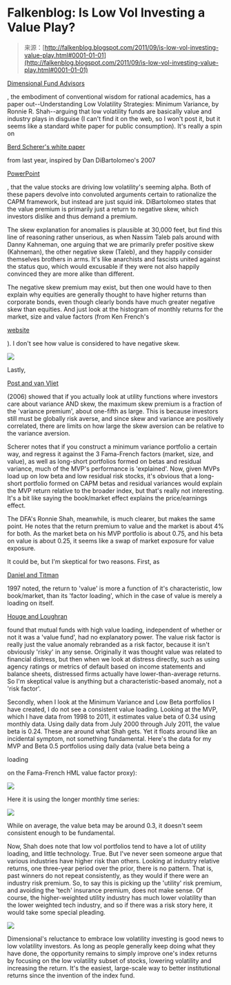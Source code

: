<!--yml
category: 未分类
date: 2024-05-12 20:45:24
-->

# Falkenblog: Is Low Vol Investing a Value Play?

> 来源：[http://falkenblog.blogspot.com/2011/09/is-low-vol-investing-value-play.html#0001-01-01](http://falkenblog.blogspot.com/2011/09/is-low-vol-investing-value-play.html#0001-01-01)

[Dimensional Fund Advisors](http://www.dfaus.com/)

, the embodiment of conventional wisdom for rational academics, has a paper out--Understanding Low Volatility Strategies: Minimum Variance, by Ronnie R. Shah--arguing that low volatility funds are basically value and industry plays in disguise (I can't find it on the web, so I won't post it, but it seems like a standard white paper for public consumption). It's really a spin on

[Berd Scherer's white paper](http://papers.ssrn.com/sol3/papers.cfm?abstract_id=1681306)

from last year, inspired by Dan DiBartolomeo's 2007

[PowerPoint](http://www.northinfo.com/documents/319.pdf)

, that the value stocks are driving low volatility's seeming alpha. Both of these papers devolve into convoluted arguments certain to rationalize the CAPM framework, but instead are just squid ink. DiBartolomeo states that the value premium is primarily just a return to negative skew, which investors dislike and thus demand a premium.

The skew explanation for anomalies is plausible at 30,000 feet, but find this line of reasoning rather unserious, as when Nassim Taleb pals around with Danny Kahneman, one arguing that we are primarily prefer positive skew (Kahneman), the other negative skew (Taleb), and they happily consider themselves brothers in arms. It's like anarchists and fascists united against the status quo, which would excusable if they were not also happily convinced they are more alike than different.

The negative skew premium may exist, but then one would have to then explain why equities are generally thought to have higher returns than corporate bonds, even though clearly bonds have much greater negative skew than equities. And just look at the histogram of monthly returns for the market, size and value factors (from Ken French's

[website](http://mba.tuck.dartmouth.edu/pages/faculty/ken.french/data_library.html)

). I don't see how value is considered to have negative skew.

[![](img/4bf4f4c6616bb127b2b34dbbcdaf7998.png)](https://blogger.googleusercontent.com/img/b/R29vZ2xl/AVvXsEjhCGbwALKnqLaJosrdl0-fcxWU2-kY3DOp2cOfwhDn0TPuykJmaPjgD3OBsPyio6BIsrnGEJIX_eHeLtACebwaPiyMqp39pbFKtfqoW8wYd-IFNK0TZ7KuPqALiE-x4DVr5AZnBg/s1600/fffactors.png)

Lastly,

[Post and van Vliet](http://papers.ssrn.com/sol3/papers.cfm?abstract_id=503142)

(2006) showed that if you actually look at utility functions where investors care about variance AND skew, the maximum skew premium is a fraction of the 'variance premium', about one-fifth as large. This is because investors still must be globally risk averse, and since skew and variance are positively correlated, there are limits on how large the skew aversion can be relative to the variance aversion.

Scherer notes that if you construct a minimum variance portfolio a certain way, and regress it against the 3 Fama-French factors (market, size, and value), as well as long-short portfolios formed on betas and residual variance, much of the MVP's performance is 'explained'. Now, given MVPs load up on low beta and low residual risk stocks, it's obvious that a long-short portfolio formed on CAPM betas and residual variances would explain the MVP return relative to the broader index, but that's really not interesting. It's a bit like saying the book/market effect explains the price/earnings effect.

The DFA's Ronnie Shah, meanwhile, is much clearer, but makes the same point. He notes that the return premium to value and the market is about 4% for both. As the market beta on his MVP portfolio is about 0.75, and his beta on value is about 0.25, it seems like a swap of market exposure for value exposure.

It could be, but I'm skeptical for two reasons. First, as

[Daniel and Titman](http://www.jstor.org/pss/2329515)

1997 noted, the return to 'value' is more a function of it's characteristic, low book/market, than its 'factor loading', which in the case of value is merely a loading on itself.

[Houge and Loughran](http://papers.ssrn.com/sol3/papers.cfm?abstract_id=879291)

found that mutual funds with high value loading, independent of whether or not it was a 'value fund', had no explanatory power. The value risk factor is really just the value anomaly rebranded as a risk factor, because it isn't obviously 'risky' in any sense. Originally it was thought value was related to financial distress, but then when we look at distress directly, such as using agency ratings or metrics of default based on income statements and balance sheets, distressed firms actually have lower-than-average returns. So I'm skeptical value is anything but a characteristic-based anomaly, not a 'risk factor'.

Secondly, when I look at the Minimum Variance and Low Beta portfolios I have created, I do not see a consistent value loading. Looking at the MVP, which I have data from 1998 to 2011, it estimates value beta of 0.34 using monthly data. Using daily data from July 2000 through July 2011, the value beta is 0.24\. These are around what Shah gets. Yet it floats around like an incidental symptom, not something fundamental. Here's the data for my MVP and Beta 0.5 portfolios using daily data (value beta being a

loading

on the Fama-French HML value factor proxy):

[![](img/22eb21aa5d8ea84554b64de3fe093f62.png)](https://blogger.googleusercontent.com/img/b/R29vZ2xl/AVvXsEgbeTVMpZMTe9MmrIRBJx2h-VZSyYnxQ_imqMGgIHDtOkdTi9BRxm5_pTwTy_mlqychbwEaJrhyphenhyphenDiZNlQqpXfsp-wExKGNyynNb3AR3kv15Y7lgHwThxOXBjLHJPkJhew_8Pz664w/s1600/dailyroll.png)

Here it is using the longer monthly time series:

[![](img/47ff3faf377478a88790bd97ebccd663.png)](https://blogger.googleusercontent.com/img/b/R29vZ2xl/AVvXsEis6jyvlGaBDcKex3hgQGYaWhxrwnFBfvTfrke7qYb9yomIHnGbLCvLvS3GtsFrd851pnT5UP8-R0_AS8Qa7CoZCDl9wj7LaLZfRX5lxmEHb9jVPUYg0LymcxZD8cbBEePbuPQcYA/s1600/monroll.png)

While on average, the value beta may be around 0.3, it doesn't seem consistent enough to be fundamental.

Now, Shah does note that low vol portfolios tend to have a lot of utility loading, and little technology. True. But I've never seen someone argue that various industries have higher risk than others. Looking at industry relative returns, one three-year period over the prior, there is no pattern. That is, past winners do not repeat consistently, as they would if there were an industry risk premium. So, to say this is picking up the 'utility' risk premium, and avoiding the 'tech' insurance premium, does not make sense. Of course, the higher-weighted utility industry has much lower volatility than the lower weighted tech industry, and so if there was a risk story here, it would take some special pleading.

[![](img/f4672b7a1c70dc7d6fb8a32f0e023bc8.png)](https://blogger.googleusercontent.com/img/b/R29vZ2xl/AVvXsEjUqvRVF6epqOs9bN0as2Y0nJhFkDebwpP-E_DZrE7Qz6ashL1BW1REG_ufQlmJNesnTmpLEVs06u9L-Tj37ko6B3RZTo2Cz7vlriatQiRBnghnu-4MRLBUGSI3BSBTNSsrZWlzpg/s1600/indret.png)

Dimensional's reluctance to embrace low volatility investing is good news to low volatility investors. As long as people generally keep doing what they have done, the opportunity remains to simply improve one's index returns by focusing on the low volatility subset of stocks, lowering volatility and increasing the return. It's the easiest, large-scale way to better institutional returns since the invention of the index fund.